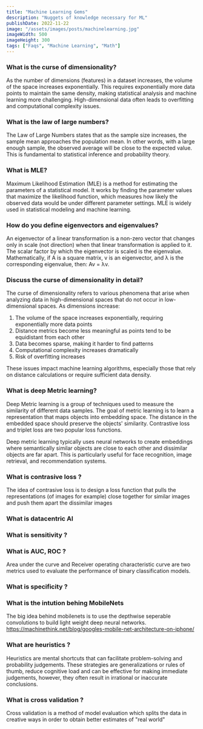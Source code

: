 ```yaml
---
title: "Machine Learning Gems"
description: "Nuggets of knowledge necessary for ML"
publishDate: 2022-11-22
image: "/assets/images/posts/machinelearning.jpg"
imageWidth: 500
imageHeight: 300
tags: ["Faqs", "Machine Learning", "Math"]
---
```


### What is the curse of dimensionality?

As the number of dimensions (features) in a dataset increases, the volume of the space increases exponentially. This requires exponentially more data points to maintain the same density, making statistical analysis and machine learning more challenging. High-dimensional data often leads to overfitting and computational complexity issues.

### What is the law of large numbers?

The Law of Large Numbers states that as the sample size increases, the sample mean approaches the population mean. In other words, with a large enough sample, the observed average will be close to the expected value. This is fundamental to statistical inference and probability theory.

### What is MLE?

Maximum Likelihood Estimation (MLE) is a method for estimating the parameters of a statistical model. It works by finding the parameter values that maximize the likelihood function, which measures how likely the observed data would be under different parameter settings. MLE is widely used in statistical modeling and machine learning.

### How do you define eigenvectors and eigenvalues?

An eigenvector of a linear transformation is a non-zero vector that changes only in scale (not direction) when that linear transformation is applied to it. The scalar factor by which the eigenvector is scaled is the eigenvalue. Mathematically, if A is a square matrix, v is an eigenvector, and λ is the corresponding eigenvalue, then: Av = λv.

### Discuss the curse of dimensionality in detail?

The curse of dimensionality refers to various phenomena that arise when analyzing data in high-dimensional spaces that do not occur in low-dimensional spaces. As dimensions increase:

1. The volume of the space increases exponentially, requiring exponentially more data points
2. Distance metrics become less meaningful as points tend to be equidistant from each other
3. Data becomes sparse, making it harder to find patterns
4. Computational complexity increases dramatically
5. Risk of overfitting increases

These issues impact machine learning algorithms, especially those that rely on distance calculations or require sufficient data density.

### What is deep Metric learning?

Deep Metric learning is a group of techniques used to measure the similarity of different data samples. The goal of metric learning is to learn a representation that maps objects into embedding space. The distance in the embedded space should preserve the objects' similarity. Contrastive loss and triplet loss are two popular loss functions.

Deep metric learning typically uses neural networks to create embeddings where semantically similar objects are close to each other and dissimilar objects are far apart. This is particularly useful for face recognition, image retrieval, and recommendation systems.


### What is contrasive loss ?

The idea of contrasive loss is to design a loss function that pulls the representations (of images for example) close together for similar images and push them apart the dissimilar images

### What is datacentric AI


### What is sensitivity ?


### What is AUC, ROC ?

Area under the curve and Receiver operating characteristic curve are two metrics used to evaluate the performance of binary classification models.

### What is specificity ?


### What is the intution behing MobileNets
The big idea behind mobilenets is to use the depthwise seperable convolutions to build light weight deep neural networks. https://machinethink.net/blog/googles-mobile-net-architecture-on-iphone/

### What are heuristics ?
Heuristics are mental shortcuts that can facilitate problem-solving and probability judgements. These strategies are generalizations or rules of thumb, reduce cognitive load and can be effective for making immediate judgements, however, they often result in irrational or inaccurate conclusions.

### What is cross validation ?
Cross validation is a method of model evaluation which splits the data in creative ways in order to obtain better estimates of "real world"